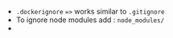 - `.dockerignore` `=>` works similar to `.gitignore`
- To ignore node modules add : `node_modules/`
- 